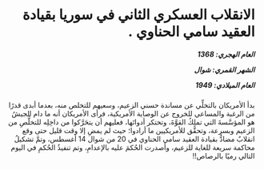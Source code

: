 <h1 dir="rtl">الانقلاب العسكري الثاني في سوريا بقيادة العقيد سامي الحناوي  .</h1>

<h5 dir="rtl">العام الهجري:  1368

الشهر القمري: شوال

العام الميلادي: 1949</h5>

<p dir="rtl">بدأ الأمريكان بالتخلِّي عن مساندة حسني الزعيم، وسعيهم للتخلص منه، بعدما أبدى قدرًا من الرغبة والمساعي للخروج عن الوصاية الأمريكية، فرأى الأمريكان أنه ما دام الجيشُ هو المؤسَّسةَ التي تملِكُ القوَّةَ، وتحتكر أدواتَها، فعليهم أن يتحَرَّكوا من داخِلِه للتخلُّصِ من الزعيم وبسرعة، وتحقَّق للأمريكيين ما أرادوا؛ حيث لم يمضِ إلا وقت قليل حتى وقع انقلابٌ مضادٌّ بقيادة العقيد سامي الحناوي في 20 من شوال 14 أغسطس، وتمَّ تشكيلُ محاكمة سريعة للغاية للزعيم، وأصدرت الحُكمَ عليه بالإعدامِ، وتم تنفيذُ الحُكمِ في اليوم التالي رميًا بالرصاص!!</p></br>
